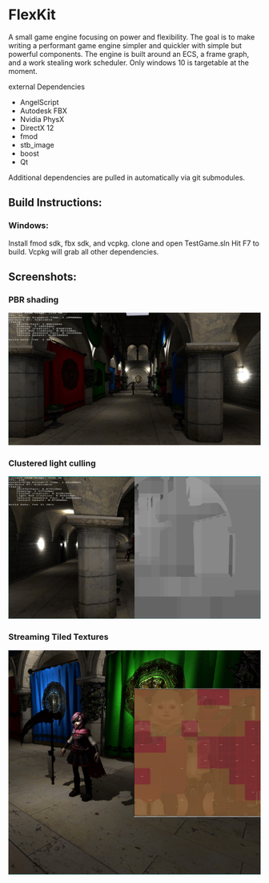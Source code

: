 # FlexKit
A small game engine focusing on power and flexibility. The goal is to make writing a performant game engine simpler and quickler with simple but powerful components. The engine is built around an ECS, a frame graph, and a work stealing work scheduler. Only windows 10 is targetable at the moment.

external Dependencies
  * AngelScript
  * Autodesk FBX 
  * Nvidia PhysX
  * DirectX 12
  * fmod
  *	stb_image
  * boost
  * Qt

Additional dependencies are pulled in automatically via git submodules.

## Build Instructions:

### Windows:
Install fmod sdk, fbx sdk, and vcpkg. 
clone and open TestGame.sln
Hit F7 to build. Vcpkg will grab all other dependencies. 

## Screenshots:
### PBR shading
![PBR Shading](/screenshots/sponza.jpg)
### Clustered light culling
![Clustered Light Culling](/screenshots/CLC.jpg)
### Streaming Tiled Textures
![TextureStreaming And Tiled Resources](/screenshots/StreamingTiledTextures.jpg)
